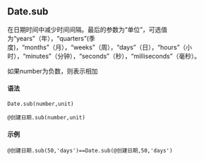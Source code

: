 ## Date.sub

在日期时间中减少时间间隔。最后的参数为“单位”，可选值为“years”（年），“quarters”(季度)，“months”（月），“weeks”（周），“days”（日），“hours”（小时），“minutes”（分钟），“seconds”（秒），“milliseconds”（毫秒）。


如果number为负数，则表示相加
#### 语法

```
Date.sub(number,unit)

@创建日期.sub(number,unit)

```

#### 示例

```
@创建日期.sub(50,'days')==Date.sub(@创建日期,50,'days')
```